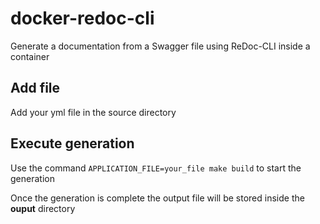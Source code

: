 # docker-redoc-cli
Generate a documentation from a Swagger file using ReDoc-CLI inside a container

## Add file

Add your yml file in the source directory

## Execute generation

Use the command ```APPLICATION_FILE=your_file make build``` to start the generation

Once the generation is complete the output file will be stored inside the **ouput** directory